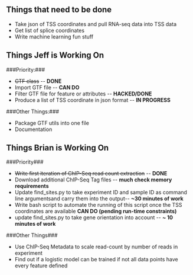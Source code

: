 Things that need to be done
---------------------------

* Take json of TSS coordinates and pull RNA-seq data into TSS data
* Get list of splice coordinates
* Write machine learning fun stuff

Things Jeff is Working On
-------------------------

###Priority:###
* ~~GTF class~~ -- **DONE**
* Import GTF file -- **CAN DO**
* Filter GTF file for feature or attributes -- **HACKED/DONE**
* Produce a list of TSS coordinate in json format -- **IN PROGRESS**

###Other Things:###
* Package GTF utils into one file
* Documentation

Things Brian is Working On
--------------------------

###Priority###
* ~~Write first iteration of ChIP-Seq read count extraction~~ -- **DONE**
* Download additional ChIP-Seq Tag files -- **much check memory requirements**
* Update find_sites.py to take experiment ID and sample ID as command line argumentsand carry them into the output-- **~30 minutes of work**
* Write bash script to automate the running of this script once the TSS coordinates are available **CAN DO (pending run-time constraints)**
* update find_sites.py to take gene orientation into account -- **~ 10 minutes of work**

###Other Things###
* Use ChIP-Seq Metadata to scale read-count by number of reads in experiment
* Find out if a logistic model can be trained if not all data points have every feature defined

